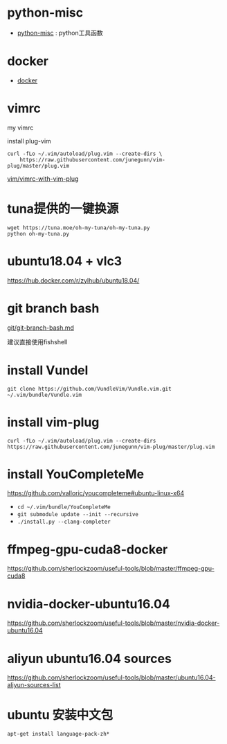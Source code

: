 # python-misc
+ [python-misc](/python-misc)  : python工具函数

# docker
+ [docker](/docker)

# vimrc
my vimrc

install plug-vim

```
curl -fLo ~/.vim/autoload/plug.vim --create-dirs \
    https://raw.githubusercontent.com/junegunn/vim-plug/master/plug.vim
``` 
[vim/vimrc-with-vim-plug](docker/vim/vimrc_plug)

# tuna提供的一键换源

```
wget https://tuna.moe/oh-my-tuna/oh-my-tuna.py
python oh-my-tuna.py
```


# ubuntu18.04 + vlc3

https://hub.docker.com/r/zylhub/ubuntu18.04/

# git branch bash 

[git/git-branch-bash.md](git/git-branch-bash.md)

建议直接使用fishshell

# install Vundel

`git clone https://github.com/VundleVim/Vundle.vim.git ~/.vim/bundle/Vundle.vim`

# install vim-plug

`curl -fLo ~/.vim/autoload/plug.vim --create-dirs https://raw.githubusercontent.com/junegunn/vim-plug/master/plug.vim`

# install YouCompleteMe

https://github.com/valloric/youcompleteme#ubuntu-linux-x64

+ `cd ~/.vim/bundle/YouCompleteMe`
+ `git submodule update --init --recursive`
+ `./install.py --clang-completer`

# ffmpeg-gpu-cuda8-docker

https://github.com/sherlockzoom/useful-tools/blob/master/ffmpeg-gpu-cuda8

# nvidia-docker-ubuntu16.04

https://github.com/sherlockzoom/useful-tools/blob/master/nvidia-docker-ubuntu16.04


# aliyun ubuntu16.04 sources

https://github.com/sherlockzoom/useful-tools/blob/master/ubuntu16.04-aliyun-sources-list

# ubuntu 安装中文包

`apt-get install language-pack-zh*`
